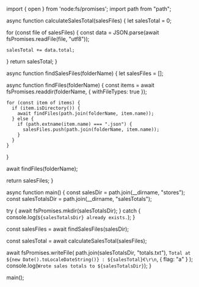 import { open } from 'node:fs/promises';
import path from "path";

async function calculateSalesTotal(salesFiles) {
  let salesTotal = 0;

  for (const file of salesFiles) {
    const data = JSON.parse(await fsPromises.readFile(file, "utf8"));

    salesTotal += data.total;
  }
  return salesTotal;
}

async function findSalesFiles(folderName) {
  let salesFiles = [];

  async function findFiles(folderName) {
    const items = await fsPromises.readdir(folderName, { withFileTypes: true });

    for (const item of items) {
      if (item.isDirectory()) {
        await findFiles(path.join(folderName, item.name));
      } else {
        if (path.extname(item.name) === ".json") {
          salesFiles.push(path.join(folderName, item.name));
        }
      }
    }
  }

  await findFiles(folderName);

  return salesFiles;
}

async function main() {
  const salesDir = path.join(__dirname, "stores");
  const salesTotalsDir = path.join(__dirname, "salesTotals");

  try {
    await fsPromises.mkdir(salesTotalsDir);
  } catch {
    console.log(`${salesTotalsDir} already exists.`);
  }

  const salesFiles = await findSalesFiles(salesDir);

  const salesTotal = await calculateSalesTotal(salesFiles);

  await fsPromises.writeFile(
    path.join(salesTotalsDir, "totals.txt"),
    `Total at ${new Date().toLocaleDateString()} : ${salesTotal}€\r\n`,
    { flag: "a" }
  );
  console.log(`Wrote sales totals to ${salesTotalsDir}`);
}

main();
